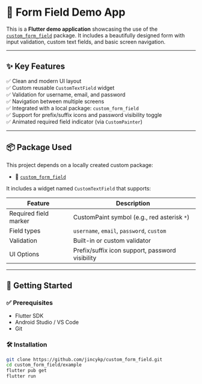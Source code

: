 
# 🚀 Form Field Demo App

This is a **Flutter demo application** showcasing the use of the [`custom_form_field`](https://github.com/jincykp/custom_form_field) package. It includes a beautifully designed form with input validation, custom text fields, and basic screen navigation.

---

## ✨ Key Features

✅ Clean and modern UI layout  
✅ Custom reusable `CustomTextField` widget  
✅ Validation for username, email, and password  
✅ Navigation between multiple screens  
✅ Integrated with a local package: `custom_form_field`  
✅ Support for prefix/suffix icons and password visibility toggle  
✅ Animated required field indicator (via `CustomPainter`)

---

## 📦 Package Used

This project depends on a locally created custom package:
- 🔗 [`custom_form_field`](https://github.com/jincykp/custom_form_field)

It includes a widget named `CustomTextField` that supports:

| Feature                | Description                                       |
|------------------------|---------------------------------------------------|
| Required field marker  | CustomPaint symbol (e.g., red asterisk `*`)       |
| Field types            | `username`, `email`, `password`, `custom`        |
| Validation             | Built-in or custom validator                     |
| UI Options             | Prefix/suffix icon support, password visibility  |

---

## 🚀 Getting Started

### ✅ Prerequisites

- Flutter SDK
- Android Studio / VS Code
- Git

### 🛠️ Installation

```bash
git clone https://github.com/jincykp/custom_form_field.git
cd custom_form_field/example
flutter pub get
flutter run
